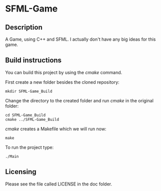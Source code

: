 # SFML-Game
## Description

A Game, using C++ and SFML. I actually don't have any big ideas for this game.


## Build instructions

You can build this project by using the *cmake* command.

First create a new folder besides the cloned repository:
```
mkdir SFML-Game_Build
```
Change the directory to the created folder and run *cmake* in the original folder:
```
cd SFML-Game_Build
cmake ../SFML-Game_Build
```
*cmake* creates a Makefile which we will run now:
```
make
```
To run the project type:
```
./Main
```

## Licensing

Please see the file called LICENSE in the doc folder.
